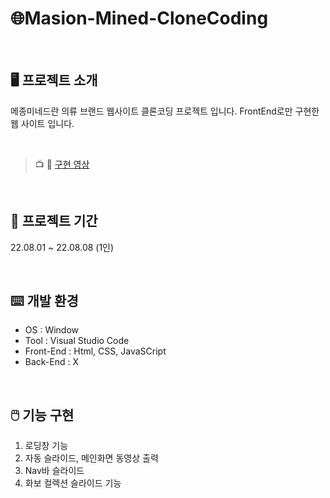 # 🌐Masion-Mined-CloneCoding

<br>

## 🖥️ 프로젝트 소개
메종미네드란 의류 브랜드 웹사이트 클론코딩 프로젝트 입니다. 
FrontEnd로만 구현한 웹 사이트 입니다.

<br>

> 📺 🎥 [구현 영상](https://drive.google.com/file/d/18bP6AHX7o_yM4BhmFJHR2rVx2iR1hczb/view?usp=sharing)

<br>

## 📅 프로젝트 기간 
22.08.01 ~ 22.08.08 (1인)

<br>

## ⌨️ 개발 환경
* OS : Window
* Tool : Visual Studio Code
* Front-End : Html, CSS, JavaSCript
* Back-End : X

<br>

## 🖱️ 기능 구현
1. 로딩창 기능
2. 자동 슬라이드, 메인화면 동영상 출력
3. Nav바 슬라이드
4. 화보 컬렉션 슬라이드 기능



